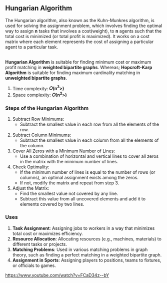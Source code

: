 ## Hungarian Algorithm
The Hungarian algorithm, also known as the Kuhn-Munkres algorithm, is used for solving the assignment problem, which involves finding the optimal way to assign <b>n</b> tasks that involves a cost(weight), to <b>n</b> agents such that the total cost is minimized (or total profit is maximized). It works on a cost matrix where each element represents the cost of assigning a particular agent to a particular task.</br></br>

<b>Hungarian Algorithm</b> is suitable for finding minimum cost or maximum profit matching in <b>weighted bipartite graphs</b>. Whereas;
<b>Hopcroft-Karp Algorithm</b> is suitable for finding maximum cardinality matching in <b>unweighted bipartite graphs</b>.

1. Time complexity: <b>𝑂(n<sup>3</sup>>)</b>
2. Space complexity: <b>𝑂(n<sup>2</sup>>)</b>


### Steps of the Hungarian Algorithm
1. Subtract Row Minimums:
   - Subtract the smallest value in each row from all the elements of the row.
2. Subtract Column Minimums:
   - Subtract the smallest value in each column from all the elements of the column.
3. Cover All Zeros with a Minimum Number of Lines:
   - Use a combination of horizontal and vertical lines to cover all zeros in the matrix with the minimum number of lines.
4. Check Optimality:
   - If the minimum number of lines is equal to the number of rows (or columns), an optimal assignment exists among the zeros.
   - If not, modify the matrix and repeat from step 3.
5. Adjust the Matrix:
   - Find the smallest value not covered by any line.
   - Subtract this value from all uncovered elements and add it to elements covered by two lines.

### Uses
1. <b>Task Assignment</b>: Assigning jobs to workers in a way that minimizes total cost or maximizes efficiency.
2. <b>Resource Allocation</b>: Allocating resources (e.g., machines, materials) to different tasks or projects.
3. <b>Matching Problems</b>: Used in various matching problems in graph theory, such as finding a perfect matching in a weighted bipartite graph.
4. <b>Assignment in Sports</b>: Assigning players to positions, teams to fixtures, or officials to games.

https://www.youtube.com/watch?v=FCaD34z--bY